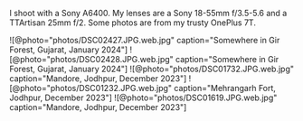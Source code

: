 I shoot with a Sony A6400. My lenses are a Sony 18-55mm f/3.5-5.6 and a TTArtisan 25mm f/2. Some photos are from my trusty OnePlus 7T.

![@photo="photos/DSC02427.JPG.web.jpg" caption="Somewhere in Gir Forest, Gujarat, January 2024"]
![@photo="photos/DSC02428.JPG.web.jpg" caption="Somewhere in Gir Forest, Gujarat, January 2024"]
![@photo="photos/DSC01732.JPG.web.jpg" caption="Mandore, Jodhpur, December 2023"]
![@photo="photos/DSC01232.JPG.web.jpg" caption="Mehrangarh Fort, Jodhpur, December 2023"]
![@photo="photos/DSC01619.JPG.web.jpg" caption="Mandore, Jodhpur, December 2023"]

